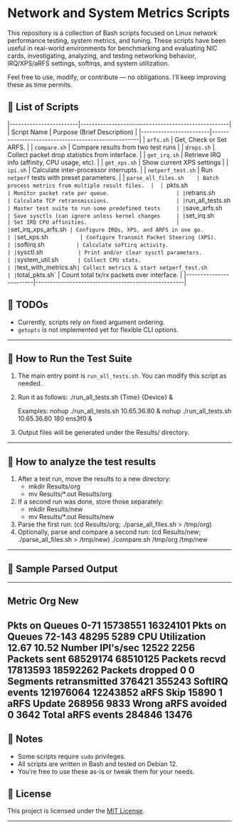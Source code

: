 # Network and System Metrics Scripts

This repository is a collection of Bash scripts focused on Linux network performance testing, system metrics, and tuning. These scripts have been useful in real-world environments for benchmarking and evaluating NIC cards, investigating, analyzing, and testing networking behavior, IRQ/XPS/aRFS settings, softirqs, and system utilization.

Feel free to use, modify, or contribute — no obligations. I’ll keep improving these as time permits.

## 📂 List of Scripts

|------------------------|----------------------------------------------------|
|  Script Name           |         Purpose (Brief Description)                |
|------------------------|----------------------------------------------------|
| `arfs.sh`              | Get, Check or Set ARFS.                            |
| `compare.sh`           | Compare results from two test runs                 |
| `drops.sh`             | Collect packet drop statistics from interface.     |
| `get_irq.sh`           | Retrieve IRQ info (affinity, CPU usage, etc).      |
| `get_xps.sh`           | Show current XPS settings                          |
| `ipi.sh`               | Calculate inter-processor interrupts.              |
| `netperf_test.sh`      | Run `netperf` tests with preset parameters.        |
| `parse_all_files.sh    | Batch process metrics from multiple result files.  | 
| `pkts.sh`              | Monitor packet rate per queue.                     |
| `retrans.sh`           | Calculate TCP retransmissions.                     |
| `run_all_tests.sh`     | Master test suite to run some predefined tests     |
| `save_arfs.sh`         | Save sysctls (can ignore unless kernel changes     |
| `set_irq.sh`           | Set IRQ CPU affinities.                            |
| `set_irq_xps_arfs.sh`  | Configure IRQs, XPS, and ARFS in one go.           |
| `set_xps.sh`           | Configure Transmit Packet Steering (XPS).          |
| `softirq.sh`           | Calculate softirq activity.                        |
| `sysctl.sh`            | Print and/or clear sysctl parameters.              |
| `system_util.sh`       | Collect CPU stats.                                 |
| `test_with_metrics.sh` | Collect metrics & start netperf_test.sh            |
| `total_pkts.sh`        | Count total tx/rx packets over interface.          |
|------------------------|----------------------------------------------------|

## 🚧 TODOs

- Currently, scripts rely on fixed argument ordering.
- `getopts` is not implemented yet for flexible CLI options.

---

## 🚀 How to Run the Test Suite

1. The main entry point is `run_all_tests.sh`. You can modify this script as needed.
2. Run it as follows:
   ./run_all_tests.sh <IP> {Time} {Device} &

    Examples:
	nohup ./run_all_tests.sh 10.65.36.80 &
	nohup ./run_all_tests.sh 10.65.36.80 180 ens3f0 &
3. Output files will be generated under the Results/ directory.

---

## 🚀 How to analyze the test results

1. After a test run, move the results to a new directory:
	- mkdir Results/org
	- mv Results/*.out Results/org
2. If a second run was done, store those separately:
	- mkdir Results/new
	- mv Results/*.out Results/new
3. Parse the first run:
	(cd Results/org; ./parse_all_files.sh > /tmp/org)
4. Optionally, parse and compare a second run:
	(cd Results/new; ./parse_all_files.sh > /tmp/new)
	./compare.sh /tmp/org /tmp/new

---

## 🚧 Sample Parsed Output
------------------------------------------------
Metric                  Org        New
------------------------------------------------
Pkts on Queues 0-71     15738551   16324101
Pkts on Queues 72-143   48295      5289
CPU Utilization         12.67      10.52
Number IPI's/sec        12522      2256
Packets sent            68529174   68510125
Packets recvd           17813593   18592262
Packets dropped         0          0
Segments retransmitted  376421     355243
SoftIRQ events          121976064  12243852
aRFS Skip               15890      1
aRFS Update             268956     9833
Wrong aRFS avoided      0          3642
Total aRFS events       284846     13476
------------------------------------------------


## 📌 Notes
- Some scripts require `sudo` privileges.
- All scripts are written in Bash and tested on Debian 12.
- You’re free to use these as-is or tweak them for your needs.

## 📄 License

This project is licensed under the [MIT License](./LICENSE).

---
